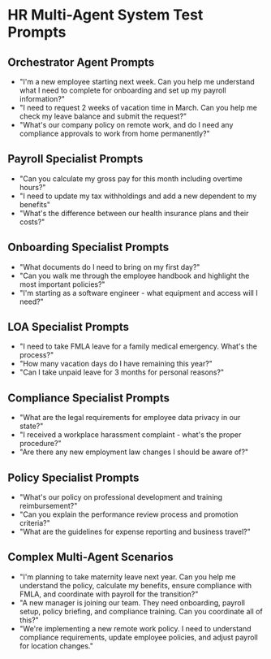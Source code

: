 # HR Multi-Agent System Test Prompts

## Orchestrator Agent Prompts
- "I'm a new employee starting next week. Can you help me understand what I need to complete for onboarding and set up my payroll information?"
- "I need to request 2 weeks of vacation time in March. Can you help me check my leave balance and submit the request?"
- "What's our company policy on remote work, and do I need any compliance approvals to work from home permanently?"

## Payroll Specialist Prompts
- "Can you calculate my gross pay for this month including overtime hours?"
- "I need to update my tax withholdings and add a new dependent to my benefits"
- "What's the difference between our health insurance plans and their costs?"

## Onboarding Specialist Prompts
- "What documents do I need to bring on my first day?"
- "Can you walk me through the employee handbook and highlight the most important policies?"
- "I'm starting as a software engineer - what equipment and access will I need?"

## LOA Specialist Prompts
- "I need to take FMLA leave for a family medical emergency. What's the process?"
- "How many vacation days do I have remaining this year?"
- "Can I take unpaid leave for 3 months for personal reasons?"

## Compliance Specialist Prompts
- "What are the legal requirements for employee data privacy in our state?"
- "I received a workplace harassment complaint - what's the proper procedure?"
- "Are there any new employment law changes I should be aware of?"

## Policy Specialist Prompts
- "What's our policy on professional development and training reimbursement?"
- "Can you explain the performance review process and promotion criteria?"
- "What are the guidelines for expense reporting and business travel?"

## Complex Multi-Agent Scenarios
- "I'm planning to take maternity leave next year. Can you help me understand the policy, calculate my benefits, ensure compliance with FMLA, and coordinate with payroll for the transition?"
- "A new manager is joining our team. They need onboarding, payroll setup, policy briefing, and compliance training. Can you coordinate all of this?"
- "We're implementing a new remote work policy. I need to understand compliance requirements, update employee policies, and adjust payroll for location changes."